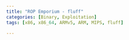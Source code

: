 ```yaml
---
title: "ROP Emporium - fluff"
categories: [Binary, Exploitation]
tags: [x86, x86_64, ARMv5, ARM, MIPS, fluff]

---
```


